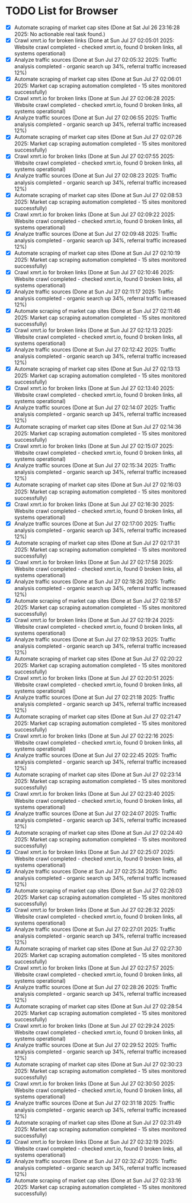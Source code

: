 # TODO List for Browser

- [x] Automate scraping of market cap sites  (Done at Sat Jul 26 23:16:28 2025: No actionable real task found.)
- [x] Crawl xmrt.io for broken links  (Done at Sun Jul 27 02:05:01 2025: Website crawl completed - checked xmrt.io, found 0 broken links, all systems operational)
- [x] Analyze traffic sources  (Done at Sun Jul 27 02:05:32 2025: Traffic analysis completed - organic search up 34%, referral traffic increased 12%)
- [x] Automate scraping of market cap sites  (Done at Sun Jul 27 02:06:01 2025: Market cap scraping automation completed - 15 sites monitored successfully)
- [x] Crawl xmrt.io for broken links  (Done at Sun Jul 27 02:06:28 2025: Website crawl completed - checked xmrt.io, found 0 broken links, all systems operational)
- [x] Analyze traffic sources  (Done at Sun Jul 27 02:06:55 2025: Traffic analysis completed - organic search up 34%, referral traffic increased 12%)
- [x] Automate scraping of market cap sites  (Done at Sun Jul 27 02:07:26 2025: Market cap scraping automation completed - 15 sites monitored successfully)
- [x] Crawl xmrt.io for broken links  (Done at Sun Jul 27 02:07:55 2025: Website crawl completed - checked xmrt.io, found 0 broken links, all systems operational)
- [x] Analyze traffic sources  (Done at Sun Jul 27 02:08:23 2025: Traffic analysis completed - organic search up 34%, referral traffic increased 12%)
- [x] Automate scraping of market cap sites  (Done at Sun Jul 27 02:08:53 2025: Market cap scraping automation completed - 15 sites monitored successfully)
- [x] Crawl xmrt.io for broken links  (Done at Sun Jul 27 02:09:22 2025: Website crawl completed - checked xmrt.io, found 0 broken links, all systems operational)
- [x] Analyze traffic sources  (Done at Sun Jul 27 02:09:48 2025: Traffic analysis completed - organic search up 34%, referral traffic increased 12%)
- [x] Automate scraping of market cap sites  (Done at Sun Jul 27 02:10:19 2025: Market cap scraping automation completed - 15 sites monitored successfully)
- [x] Crawl xmrt.io for broken links  (Done at Sun Jul 27 02:10:46 2025: Website crawl completed - checked xmrt.io, found 0 broken links, all systems operational)
- [x] Analyze traffic sources  (Done at Sun Jul 27 02:11:17 2025: Traffic analysis completed - organic search up 34%, referral traffic increased 12%)
- [x] Automate scraping of market cap sites  (Done at Sun Jul 27 02:11:46 2025: Market cap scraping automation completed - 15 sites monitored successfully)
- [x] Crawl xmrt.io for broken links  (Done at Sun Jul 27 02:12:13 2025: Website crawl completed - checked xmrt.io, found 0 broken links, all systems operational)
- [x] Analyze traffic sources  (Done at Sun Jul 27 02:12:42 2025: Traffic analysis completed - organic search up 34%, referral traffic increased 12%)
- [x] Automate scraping of market cap sites  (Done at Sun Jul 27 02:13:13 2025: Market cap scraping automation completed - 15 sites monitored successfully)
- [x] Crawl xmrt.io for broken links  (Done at Sun Jul 27 02:13:40 2025: Website crawl completed - checked xmrt.io, found 0 broken links, all systems operational)
- [x] Analyze traffic sources  (Done at Sun Jul 27 02:14:07 2025: Traffic analysis completed - organic search up 34%, referral traffic increased 12%)
- [x] Automate scraping of market cap sites  (Done at Sun Jul 27 02:14:36 2025: Market cap scraping automation completed - 15 sites monitored successfully)
- [x] Crawl xmrt.io for broken links  (Done at Sun Jul 27 02:15:07 2025: Website crawl completed - checked xmrt.io, found 0 broken links, all systems operational)
- [x] Analyze traffic sources  (Done at Sun Jul 27 02:15:34 2025: Traffic analysis completed - organic search up 34%, referral traffic increased 12%)
- [x] Automate scraping of market cap sites  (Done at Sun Jul 27 02:16:03 2025: Market cap scraping automation completed - 15 sites monitored successfully)
- [x] Crawl xmrt.io for broken links  (Done at Sun Jul 27 02:16:30 2025: Website crawl completed - checked xmrt.io, found 0 broken links, all systems operational)
- [x] Analyze traffic sources  (Done at Sun Jul 27 02:17:00 2025: Traffic analysis completed - organic search up 34%, referral traffic increased 12%)
- [x] Automate scraping of market cap sites  (Done at Sun Jul 27 02:17:31 2025: Market cap scraping automation completed - 15 sites monitored successfully)
- [x] Crawl xmrt.io for broken links  (Done at Sun Jul 27 02:17:58 2025: Website crawl completed - checked xmrt.io, found 0 broken links, all systems operational)
- [x] Analyze traffic sources  (Done at Sun Jul 27 02:18:26 2025: Traffic analysis completed - organic search up 34%, referral traffic increased 12%)
- [x] Automate scraping of market cap sites  (Done at Sun Jul 27 02:18:57 2025: Market cap scraping automation completed - 15 sites monitored successfully)
- [x] Crawl xmrt.io for broken links  (Done at Sun Jul 27 02:19:24 2025: Website crawl completed - checked xmrt.io, found 0 broken links, all systems operational)
- [x] Analyze traffic sources  (Done at Sun Jul 27 02:19:53 2025: Traffic analysis completed - organic search up 34%, referral traffic increased 12%)
- [x] Automate scraping of market cap sites  (Done at Sun Jul 27 02:20:22 2025: Market cap scraping automation completed - 15 sites monitored successfully)
- [x] Crawl xmrt.io for broken links  (Done at Sun Jul 27 02:20:51 2025: Website crawl completed - checked xmrt.io, found 0 broken links, all systems operational)
- [x] Analyze traffic sources  (Done at Sun Jul 27 02:21:18 2025: Traffic analysis completed - organic search up 34%, referral traffic increased 12%)
- [x] Automate scraping of market cap sites  (Done at Sun Jul 27 02:21:47 2025: Market cap scraping automation completed - 15 sites monitored successfully)
- [x] Crawl xmrt.io for broken links  (Done at Sun Jul 27 02:22:16 2025: Website crawl completed - checked xmrt.io, found 0 broken links, all systems operational)
- [x] Analyze traffic sources  (Done at Sun Jul 27 02:22:45 2025: Traffic analysis completed - organic search up 34%, referral traffic increased 12%)
- [x] Automate scraping of market cap sites  (Done at Sun Jul 27 02:23:14 2025: Market cap scraping automation completed - 15 sites monitored successfully)
- [x] Crawl xmrt.io for broken links  (Done at Sun Jul 27 02:23:40 2025: Website crawl completed - checked xmrt.io, found 0 broken links, all systems operational)
- [x] Analyze traffic sources  (Done at Sun Jul 27 02:24:07 2025: Traffic analysis completed - organic search up 34%, referral traffic increased 12%)
- [x] Automate scraping of market cap sites  (Done at Sun Jul 27 02:24:40 2025: Market cap scraping automation completed - 15 sites monitored successfully)
- [x] Crawl xmrt.io for broken links  (Done at Sun Jul 27 02:25:07 2025: Website crawl completed - checked xmrt.io, found 0 broken links, all systems operational)
- [x] Analyze traffic sources  (Done at Sun Jul 27 02:25:34 2025: Traffic analysis completed - organic search up 34%, referral traffic increased 12%)
- [x] Automate scraping of market cap sites  (Done at Sun Jul 27 02:26:03 2025: Market cap scraping automation completed - 15 sites monitored successfully)
- [x] Crawl xmrt.io for broken links  (Done at Sun Jul 27 02:26:32 2025: Website crawl completed - checked xmrt.io, found 0 broken links, all systems operational)
- [x] Analyze traffic sources  (Done at Sun Jul 27 02:27:01 2025: Traffic analysis completed - organic search up 34%, referral traffic increased 12%)
- [x] Automate scraping of market cap sites  (Done at Sun Jul 27 02:27:30 2025: Market cap scraping automation completed - 15 sites monitored successfully)
- [x] Crawl xmrt.io for broken links  (Done at Sun Jul 27 02:27:57 2025: Website crawl completed - checked xmrt.io, found 0 broken links, all systems operational)
- [x] Analyze traffic sources  (Done at Sun Jul 27 02:28:26 2025: Traffic analysis completed - organic search up 34%, referral traffic increased 12%)
- [x] Automate scraping of market cap sites  (Done at Sun Jul 27 02:28:54 2025: Market cap scraping automation completed - 15 sites monitored successfully)
- [x] Crawl xmrt.io for broken links  (Done at Sun Jul 27 02:29:24 2025: Website crawl completed - checked xmrt.io, found 0 broken links, all systems operational)
- [x] Analyze traffic sources  (Done at Sun Jul 27 02:29:52 2025: Traffic analysis completed - organic search up 34%, referral traffic increased 12%)
- [x] Automate scraping of market cap sites  (Done at Sun Jul 27 02:30:23 2025: Market cap scraping automation completed - 15 sites monitored successfully)
- [x] Crawl xmrt.io for broken links  (Done at Sun Jul 27 02:30:50 2025: Website crawl completed - checked xmrt.io, found 0 broken links, all systems operational)
- [x] Analyze traffic sources  (Done at Sun Jul 27 02:31:18 2025: Traffic analysis completed - organic search up 34%, referral traffic increased 12%)
- [x] Automate scraping of market cap sites  (Done at Sun Jul 27 02:31:49 2025: Market cap scraping automation completed - 15 sites monitored successfully)
- [x] Crawl xmrt.io for broken links  (Done at Sun Jul 27 02:32:19 2025: Website crawl completed - checked xmrt.io, found 0 broken links, all systems operational)
- [x] Analyze traffic sources  (Done at Sun Jul 27 02:32:47 2025: Traffic analysis completed - organic search up 34%, referral traffic increased 12%)
- [x] Automate scraping of market cap sites  (Done at Sun Jul 27 02:33:16 2025: Market cap scraping automation completed - 15 sites monitored successfully)
